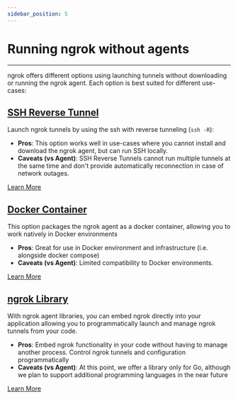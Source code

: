 ```yaml
---
sidebar_position: 5
---
```


# Running ngrok without agents
--------------------

ngrok offers different options using launching tunnels without downloading or running the ngrok agent. Each option is best suited for different use-cases:

## [SSH Reverse Tunnel](/docs/secure-tunnels/tunnels/ssh-reverse-tunnel-agent)

Launch ngrok tunnels by using the ssh with reverse tunneling (`ssh -R`):

- **Pros**: This option works well in use-cases where you cannot install and download the ngrok agent, but can run SSH locally.
- **Caveats (vs Agent)**: SSH Reverse Tunnels cannot run multiple tunnels at the same time and don't provide automatically reconnection in case of network outages.

[Learn More](/docs/secure-tunnels/tunnels/ssh-reverse-tunnel-agent)

## [Docker Container](/docs/using-ngrok-with/docker)

This option packages the ngrok agent as a docker container, allowing you to work natively in Docker environments

- **Pros**: Great for use in Docker environment and infrastructure (i.e. alongside docker compose)
- **Caveats (vs Agent)**: Limited compatibility to Docker environments.

[Learn More](/docs/using-ngrok-with/docker)

## [ngrok Library](/docs/using-ngrok-with/go)

With ngrok agent libraries, you can embed ngrok directly into your application allowing you to programmatically launch and manage ngrok tunnels from your code.

- **Pros**: Embed ngrok functionality in your code without having to manage another process. Control ngrok tunnels and configuration programmatically
- **Caveats (vs Agent)**: At this point, we offer a library only for Go, although we plan to support additional programming languages in the near future

[Learn More](/docs/using-ngrok-with/go)
